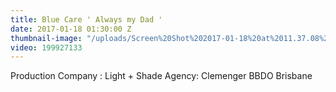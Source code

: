 ```yaml
---
title: Blue Care ' Always my Dad '
date: 2017-01-18 01:30:00 Z
thumbnail-image: "/uploads/Screen%20Shot%202017-01-18%20at%2011.37.08%20am.png"
video: 199927133
---
```


Production Company : Light + Shade 
Agency: Clemenger BBDO Brisbane